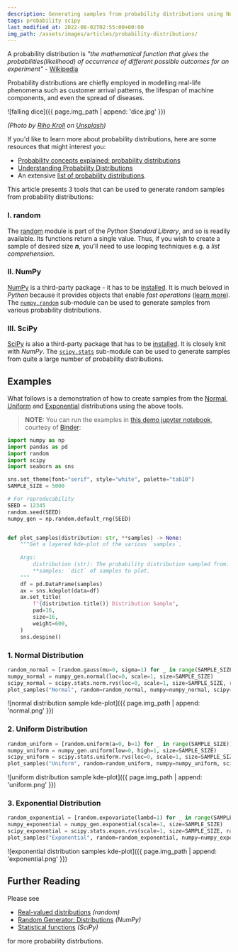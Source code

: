 ```yaml
---
description: Generating samples from probability distributions using NumPy, SciPy and random.
tags: probability scipy
last_modified_at: 2022-08-02T02:55:00+00:00
img_path: /assets/images/articles/probability-distributions/
---
```


A probability distribution is *"the mathematical function that gives the probabilities(likelihood) of occurrence of different possible outcomes for an experiment"* - [Wikipedia][prob_dist_wiki]

Probability distributions are chiefly employed in modelling real-life phenomena such as customer arrival patterns, the lifespan of machine components, and even the spread of diseases.

![falling dice]({{ page.img_path | append: 'dice.jpg' }})

*(Photo by [Riho Kroll][dice-source] on [Unsplash][dice-unsplash])*

If you'd like to learn more about probability distributions, here are some resources that might interest you:

- [Probability concepts explained: probability distributions][linked_blog_1]
- [Understanding Probability Distributions][linked_blog_2]
- An extensive [list of probability distributions][dist_list_wiki].

[prob_dist_wiki]: https://en.wikipedia.org/wiki/Probability_distribution
[dice-source]: https://unsplash.com/@rihok
[dice-unsplash]: https://unsplash.com/photos/m4sGYaHYN5o
[linked_blog_1]: https://towardsdatascience.com/probability-concepts-explained-probability-distributions-introduction-part-3-4a5db81858dc
[linked_blog_2]: https://statisticsbyjim.com/basics/probability-distributions/
[dist_list_wiki]: https://en.wikipedia.org/wiki/List_of_probability_distributions

This article presents 3 tools that can be used to generate random samples from probability distributions:

### I. random

The [random][random] module is part of the *Python Standard Library*, and so is readily available. Its functions return a single value. Thus, if you wish to create a sample of desired size **_n_**, you'll need to use looping techniques e.g. a *list comprehension*.

[random]: https://docs.python.org/3/library/random.html#real-valued-distributions

### II. NumPy

[NumPy][numpy] is a third-party package - it has to be [installed][np-install]. It is much beloved in *Python* because it provides objects that enable *fast operations* ([learn more][np-intro]). The [`numpy.random`][np-random] sub-module can be used to generate samples from various probability distributions.

[numpy]: https://numpy.org/
[np-install]: https://numpy.org/install/
[np-intro]: https://numpy.org/doc/stable/user/whatisnumpy.html
[np-random]: https://numpy.org/doc/stable/reference/random/index.html

### III. SciPy

[SciPy][scipy] is also a third-party package that has to be [installed][sp-install]. It is closely knit with *NumPy*. The [`scipy.stats`][sp-stats] sub-module can be used to generate samples from quite a large number of probability distributions.

[scipy]: https://scipy.org/
[sp-install]: https://scipy.org/install/
[sp-stats]: https://docs.scipy.org/doc/scipy/reference/stats.html

## Examples

What follows is a demonstration of how to create samples from the [Normal][normal], [Uniform][uniform] and [Exponential][exponential] distributions using the above tools.

> **NOTE:** You can run the examples in [this demo jupyter notebook][notebook], courtesy of [Binder][binder]:

[normal]: https://en.wikipedia.org/wiki/Normal_distribution
[uniform]: https://en.wikipedia.org/wiki/Continuous_uniform_distribution
[exponential]: https://en.wikipedia.org/wiki/Exponential_distribution
[notebook]: https://mybinder.org/v2/gh/Tim-Abwao/blog-projects/HEAD?filepath=sampling-from-probability-distributions%2FProbalility%20Distributions%20in%20Python.ipynb
[binder]: https://mybinder.org/

```python
import numpy as np
import pandas as pd
import random
import scipy
import seaborn as sns

sns.set_theme(font="serif", style="white", palette="tab10")
SAMPLE_SIZE = 5000

# For reproducability
SEED = 12345
random.seed(SEED)
numpy_gen = np.random.default_rng(SEED)


def plot_samples(distribution: str, **samples) -> None:
    """Get a layered kde-plot of the various `samples`.
    
    Args:
        distribution (str): The probability distribution sampled from.
        **samples: `dict` of samples to plot.
    """
    df = pd.DataFrame(samples)
    ax = sns.kdeplot(data=df)
    ax.set_title(
        f"{distribution.title()} Distribution Sample",
        pad=16,
        size=16,
        weight=600,
    )
    sns.despine()
```

### 1. Normal Distribution

```python
random_normal = [random.gauss(mu=0, sigma=1) for _ in range(SAMPLE_SIZE)]
numpy_normal = numpy_gen.normal(loc=0, scale=1, size=SAMPLE_SIZE)
scipy_normal = scipy.stats.norm.rvs(loc=0, scale=1, size=SAMPLE_SIZE, random_state=SEED)
plot_samples("Normal", random=random_normal, numpy=numpy_normal, scipy=scipy_normal)
```

![normal distribution sample kde-plot]({{ page.img_path | append: 'normal.png' }})

### 2. Uniform Distribution

```python
random_uniform = [random.uniform(a=0, b=1) for _ in range(SAMPLE_SIZE)]
numpy_uniform = numpy_gen.uniform(low=0, high=1, size=SAMPLE_SIZE)
scipy_uniform = scipy.stats.uniform.rvs(loc=0, scale=1, size=SAMPLE_SIZE, random_state=SEED)
plot_samples("Uniform", random=random_uniform, numpy=numpy_uniform, scipy=scipy_uniform)
```

![uniform distribution sample kde-plot]({{ page.img_path | append: 'uniform.png' }})

### 3. Exponential Distribution

```python
random_exponential = [random.expovariate(lambd=1) for _ in range(SAMPLE_SIZE)]
numpy_exponential = numpy_gen.exponential(scale=1, size=SAMPLE_SIZE)
scipy_exponential = scipy.stats.expon.rvs(scale=1, size=SAMPLE_SIZE, random_state=SEED)
plot_samples("Exponential", random=random_exponential, numpy=numpy_exponential, scipy=scipy_exponential)
```

![exponential distribution samples kde-plot]({{ page.img_path | append: 'exponential.png' }})

## Further Reading

Please see

- [Real-valued distributions][random_dist] *(random)*
- [Random Generator: Distributions][numpy_dist] *(NumPy)*
- [Statistical functions][scipy_stats] *(SciPy)*

for more probability distrbutions.

[random_dist]: https://docs.python.org/3/library/random.html#real-valued-distributions
[numpy_dist]: https://numpy.org/doc/stable/reference/random/generator.html#distributions
[scipy_stats]: https://docs.scipy.org/doc/scipy/reference/stats.html
